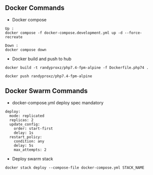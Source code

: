 ## Docker Commands

- Docker compose
```
Up :
docker compose -f docker-compose.development.yml up -d --force-recreate

Down :
docker compose down
```

- Docker build and push to hub

```
docker build -t randyproxz/php7.4-fpm-alpine -f Dockerfile.php74 .

docker push randyproxz/php7.4-fpm-alpine
```

## Docker Swarm Commands

- docker-compose.yml deploy spec mandatory

```
deploy:
  mode: replicated
  replicas: 2
  update_config:
    order: start-first
    delay: 1s
  restart_policy:
    condition: any
    delay: 5s
    max_attempts: 2
```

- Deploy swarm stack
```
docker stack deploy --compose-file docker-compose.yml STACK_NAME
```

